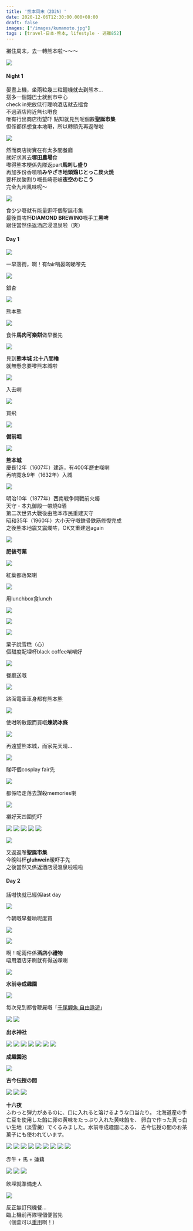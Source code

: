 ```yaml
---
title: '熊本周末（2D2N）'
date: 2020-12-06T12:30:00.000+08:00
draft: false
images: ["/images/kumamoto.jpg"]
tags : [travel-日本-熊本, lifestyle - 逃離852]
---
```


襯住周末，去一轉熊本啦～～～  

![](/images/kumamoto1.jpg)

#### Night 1
  
晏晝上機，坐兩粒幾三粒鐘機就去到熊本...  
搭多一個鐘巴士就到市中心  
check in完放低行理响酒店就去搵食  
不過酒店附近無乜嘢食  
唯有行出商店街望吓
點知就見到呢個數**聖誕市集**  
但係都係想食本地嘢，所以轉頭先再返嚟啦

![](/images/kumamoto2.jpg)

然而商店街實在有太多間餐廳  
就好求其去**塚田農場**食  
嚟得熊本梗係先隊返part**馬刺し盛り**  
再加多份香噴噴**みやざき地頭鶏じとっこ炭火焼**  
要杯炭酸割り嘅長崎壱岐**夜空のむこう**  
完全九州風味呢～

![](/images/kumamoto3.jpg)

食少少嘢就有能量逛吓個聖誕市集  
最後買咗杯**DIAMOND BREWING**嘅手工**黑啤**  
跟住當然係返酒店浸溫泉啦（爽）    
  
#### Day 1

![](/images/kumamoto4.jpg)

一早落街，啊！有fair喎晏啲睇嚟先  

![](/images/kumamoto5.jpg)

銀杏

![](/images/kumamoto6.jpg)

熊本熊

![](/images/kumamoto7.jpg)

食件**馬肉可樂餅**做早餐先  

![](/images/kumamoto8.jpg)

見到**熊本城 北十八間櫓**  
就無懸念要嚟熊本城啦  

![](/images/kumamoto9.jpg)

入去喇

![](/images/kumamoto10.jpg)

買飛

![](/images/kumamoto11.jpg)

**備前堀**

![](/images/kumamoto12.jpg)

**熊本城**  
慶長12年（1607年）建造，有400年歷史㗎喇  
再响寛永9年（1632年）入城  

![](/images/kumamoto13.jpg)

明治10年（1877年）西南戦争開戰前火燭  
天守・本丸御殿一帶燒Q晒  
第二次世界大戰後由熊本市民重建天守  
昭和35年（1960年）大小天守嘅鉄骨鉄筋修復完成  
之後熊本地震又震爛咗，OK又重建過again

![](/images/kumamoto14.jpg)

**肥後芍薬**  

![](/images/kumamoto15.jpg)

紅葉都落緊喇

![](/images/kumamoto16.jpg)

用lunchbox食lunch  


![](/images/kumamoto17.jpg)


![](/images/kumamoto18.jpg)


![](/images/kumamoto19.jpg)

栗子說雪糕（心）  
個甜度配埋杯black coffee啱啱好  

![](/images/kumamoto20.jpg)

餐廳送嘅

![](/images/kumamoto21.jpg)

路面電車車身都有熊本熊  

![](/images/kumamoto62.jpg)

使咁啲散銀而買嘅**煉奶冰條**  

![](/images/kumamoto22.jpg)

再遠望熊本城，而家先天晴...  

![](/images/kumamoto23.jpg)

睇吓個cosplay fair先

![](/images/kumamoto24.jpg)

都係唔走落去謀殺memories喇  

![](/images/kumamoto25.jpg)

襯好天四圍兜吓

![](/images/kumamoto26.jpg)
![](/images/kumamoto27.jpg)
![](/images/kumamoto28.jpg)
![](/images/kumamoto29.jpg)
![](/images/kumamoto30.jpg)

![](/images/kumamoto63.jpg)

又返返嚟**聖誕市集**  
今晚叫杯**gluhwein**暖吓手先  
之後當然又係返酒店浸溫泉啦啦啦  
  
#### Day 2  
話咁快就已經係last day  

![](/images/kumamoto32.jpg)

今朝嘅早餐响呢度買

![](/images/kumamoto31.jpg)



![](/images/kumamoto33.jpg)

啊！呢兩件係**酒店小禮物**  
唔用酒店牙刷就有得送㗎喇  

![](/images/kumamoto34.jpg)

**水前寺成趣園**  


![](/images/kumamoto35.jpg)

每次見到都會鞭屍嘅「[千尾鯉魚 自由遨遊](https://hidie.net/yunnan3b/)」  

![](/images/kumamoto36.jpg)
![](/images/kumamoto37.jpg)

**出水神社**  

![](/images/kumamoto38.jpg)
![](/images/kumamoto39.jpg)
![](/images/kumamoto40.jpg)
![](/images/kumamoto41.jpg)
![](/images/kumamoto42.jpg)
![](/images/kumamoto43.jpg)
![](/images/kumamoto44.jpg)

**成趣園池**  

![](/images/kumamoto45.jpg)

**古今伝授の間**  

![](/images/kumamoto46.jpg)
![](/images/kumamoto47.jpg)
![](/images/kumamoto48.jpg)

**十六夜**  
ふわっと弾力があるのに、口に入れると溶けるような口当たり。
北海道産の手亡豆を使用した餡に卵の黄味をたっぷり入れた黄味餡を、
卵白で作った真っ白い生地（淡雪羹）でくるみました。水前寺成趣園にある、
古今伝授の間のお茶菓子にも使われています。

![](/images/kumamoto49.jpg)
![](/images/kumamoto50.jpg)
![](/images/kumamoto51.jpg)
![](/images/kumamoto52.jpg)
![](/images/kumamoto53.jpg)
![](/images/kumamoto54.jpg)
![](/images/kumamoto55.jpg)
![](/images/kumamoto56.jpg)
![](/images/kumamoto57.jpg)

赤牛 + 馬 + 蓮藕

![](/images/kumamoto58.jpg)
![](/images/kumamoto59.jpg)
![](/images/kumamoto60.jpg)

飲埋就準備走人

![](/images/kumamoto61.jpg)

反正無訂飛機餐...  
臨上機前再隊埋個便當先  
（個盒可以[重用](https://hidie.net/fengming/)啊！）
  
  
  
